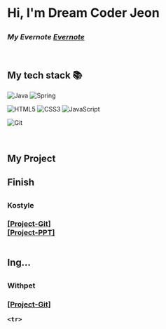 
<h1> Hi, I'm Dream Coder Jeon

<p>
  <em>
    <h3>
    My Evernote
      <a href="https://www.evernote.com/client/web#?hm=true&">
       Evernote
      </a>
    </h3>
  </em>
</p>

<br />
<h2> My tech stack 📚 </h2>

![Java](https://img.shields.io/badge/-Java-43853d?style=for-the-badge&logo=java&logoColor=white)
![Spring](https://img.shields.io/badge/-Spring-43853d?style=for-the-badge&logo=Spring&logoColor=white)

![HTML5](https://img.shields.io/badge/-HTML5-F05032?style=for-the-badge&logo=html5&logoColor=ffffff)
![CSS3](https://img.shields.io/badge/-CSS3-007ACC?style=for-the-badge&logo=css3)
![JavaScript](https://img.shields.io/badge/-JavaScript-%23F7DF1C?style=for-the-badge&logo=javascript&logoColor=000000&labelColor=%23F7DF1C&color=%23FFCE5A)

![Git](https://img.shields.io/badge/-Git-F05032?style=for-the-badge&logo=git&logoColor=ffffff)


<br/>

<h2>My Project</h2>
<table>
  <tbody>
    <tr>
      <h2>Finish<h2>
      <h3>
      Kostyle
      <h3>
        <a href="https://github.com/chaejiwoong/kostyle2.git" title="Kosta247 - Project">
        [Project-Git] 
        </a>
        <br>
        <a href ="https://drive.google.com/file/d/1Q2UW7whK2PynQQWhhfTGvFj10rCx7vWz/view?usp=share_link">
        [Project-PPT]
        </a>
        
<table>
  <tbody>
    <tr>        
      <h2>Ing...<h2>
         <h3>Withpet<h3>
        <a href="https://github.com/jeon-kun/withpet.git" title="Kosta247 - Project">
        [Project-Git] 
        </a>
        <br>

        
     
    <tr>  
  </tbody>
</table>     
     



